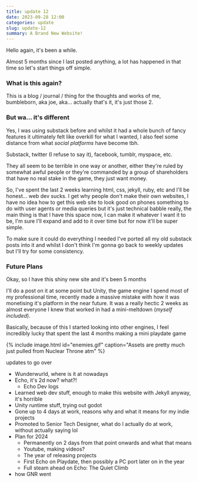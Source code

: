 ```yaml
---
title: update 12
date: 2023-09-28 12:00
categories: update
slug: update-12
summary: A Brand New Website!
---
```

Hello again, it's been a while.

Almost 5 months since I last posted anything, a lot has happened in that time so let's start things off simple.

### What is this again?

This is a blog / journal / thing for the thoughts and works of me,<br>
bumbleborn, aka joe, aka... actually that's it, it's just those 2.

### But wa... it's different

Yes, I was using substack before and whilst it had a whole bunch of fancy features it ultimately felt like overkill for what I wanted, I also feel some distance from what _social platforms_ have become tbh.

Substack, twitter (I refuse to say it), facebook, tumblr, myspace, etc.

They all seem to be terrible in one way or another, either they're ruled by somewhat awful people or they're commanded by a group of shareholders that have no real stake in the game, they just want money.

So, I've spent the last 2 weeks learning html, css, jekyll, ruby, etc and I'll be honest... web dev sucks. I get why people don't make their own websites, I have no idea how to get this web site to look good on phones something to do with user agents or media queries but it's just technical babble really, the main thing is that I have this space now, I can make it whatever I want it to be, I'm sure I'll expand and add to it over time but for now it'll be super simple.

To make sure it could do everything I needed I've ported all my old substack posts into it and whilst I don't think I'm gonna go back to weekly updates but I'll try for some consistency.

### Future Plans

Okay, so I have this shiny new site and it's been 5 months

I'll do a post on it at some point but Unity, the game engine I spend most of my professional time, recently made a massive mistake with how it was monetising it's platform in the near future. It was a really hectic 2 weeks as almost everyone I knew that worked in had a mini-meltdown (_myself included_).

Basically, because of this I started looking into other engines, I feel incredibly lucky that spent the last 4 months making a mini playdate game 

{% include image.html id="enemies.gif" caption="Assets are pretty much just pulled from Nuclear Throne atm" %}


updates to go over
 - Wunderwurld, where is it at nowadays
 - Echo, it's 2d now? what?!
    - Echo Dev logs
 - Learned web dev stuff, enough to make this website with Jekyll anyway, it's horrible
 - Unity runtime stuff, trying out godot
 - Gone up to 4 days at work, reasons why and what it means for my indie projects
 - Promoted to Senior Tech Designer, what do I actually do at work, without actually saying lol
 - Plan for 2024
    - Permanently on 2 days from that point onwards and what that means
    - Youtube, making videos?
    - The year of releasing projects
    - First Echo on Playdate, then possibly a PC port later on in the year
    - Full steam ahead on Echo: The Quiet Climb
 - how GNR went